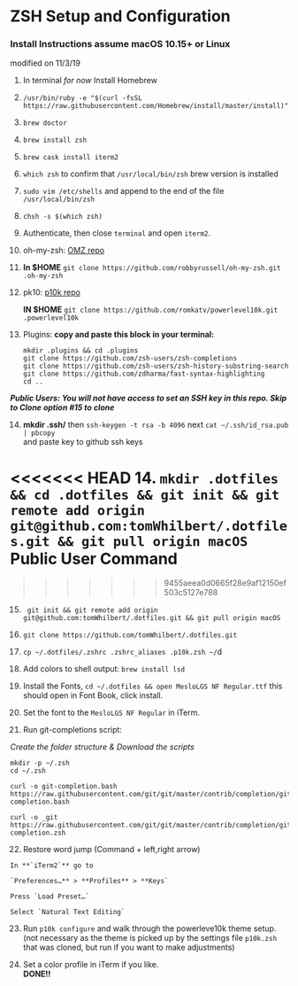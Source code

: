 # ZSH Setup and Configuration # 
### Install Instructions assume macOS 10.15+ or Linux  
modified on 11/3/19
 
1. In terminal _for now_ Install Homebrew 
2. `/usr/bin/ruby -e "$(curl -fsSL https://raw.githubusercontent.com/Homebrew/install/master/install)"`
3. `brew doctor`
4. `brew install zsh`
5. `brew cask install iterm2`
6. `which zsh`  to confirm that  `/usr/local/bin/zsh` brew version is installed
7. `sudo vim /etc/shells`  and append to the end of the file  `/usr/local/bin/zsh`
8. `chsh -s $(which zsh)`
9.  Authenticate, then close `terminal` and open `iterm2`.
10. oh-my-zsh: [OMZ repo](~https://github.com/robbyrussell/oh-my-zsh~)
11. 
    **In $HOME**     `git clone https://github.com/robbyrussell/oh-my-zsh.git .oh-my-zsh`

12. pk10: [p10k repo](~https://github.com/romkatv/powerlevel10k~)
    
    **IN $HOME**     `git clone https://github.com/romkatv/powerlevel10k.git .powerlevel10k`

13. Plugins: **copy and paste this block in your terminal:**
    ```
    mkdir .plugins && cd .plugins
    git clone https://github.com/zsh-users/zsh-completions 
    git clone https://github.com/zsh-users/zsh-history-substring-search 
    git clone https://github.com/zdharma/fast-syntax-highlighting
    cd ..
    ```

_**Public Users: You will not have access to set an SSH key in this repo. Skip to Clone option #15 to clone**_

14. **mkdir .ssh/** then  `ssh-keygen -t rsa -b 4096`  next  `cat ~/.ssh/id_rsa.pub | pbcopy`   
    and paste key to github ssh keys

<<<<<<< HEAD
14. ```
    mkdir .dotfiles && cd .dotfiles && git init && git remote add origin git@github.com:tomWhilbert/.dotfiles.git && git pull origin macOS
    ```
    **Public User Command**
=======
>>>>>>> 9455aeea0d0665f28e9af12150ef503c5127e788
15. ```
     git init && git remote add origin git@github.com:tomWhilbert/.dotfiles.git && git pull origin macOS
    ```
16. ```
    git clone https://github.com/tomWhilbert/.dotfiles.git
    ```
17. `cp ~/.dotfiles/.zshrc .zshrc_aliases .p10k.zsh ~/`d
    
18. Add colors to shell output:  `brew install lsd`  
    
19. Install the Fonts, 
        `cd ~/.dotfiles && open MesloLGS NF Regular.ttf`  this should open in Font Book, click install.

20. Set the font to the `MesloLGS NF Regular` in iTerm.

21. Run git-completions script:
    
   _Create the folder structure & Download the scripts_

    
    mkdir -p ~/.zsh
    cd ~/.zsh
   
    curl -o git-completion.bash https://raw.githubusercontent.com/git/git/master/contrib/completion/git-completion.bash
    
    curl -o _git https://raw.githubusercontent.com/git/git/master/contrib/completion/git-completion.zsh
    
22.   Restore word jump (Command + left,right arrow) 
     
    In **`iTerm2`** go to 

    `Preferences…** > **Profiles** > **Keys`

    Press `Load Preset…`

    Select `Natural Text Editing`

23. Run `p10k configure` and walk through the powerleve10k theme setup.(not necessary as the theme is picked up by the settings file `p10k.zsh` that was cloned, but run if you want to make adjustments)
    
24.  Set a color profile in iTerm if you like.   
     **DONE!!**
    